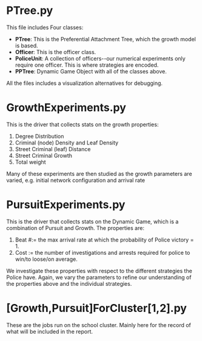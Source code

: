 PTree.py
================================================================================================================================

This file includes Four classes:

+ **PTree**: This is the Preferential Attachment Tree, which the growth model is based.  
+ **Officer**: This is the officer class.
+ **PoliceUnit**: A collection of officers--our numerical experiments only require one officer.  This is where strategies are encoded.
+ **PPTree**: Dynamic Game Object with all of the classes above.

All the files includes a visualization alternatives for debugging. 

GrowthExperiments.py
================================================================================================================================
This is the driver that collects stats on the growth properties:

1. Degree Distribution
2. Criminal (node) Density and Leaf Density
3. Street Criminal (leaf) Distance
4. Street Criminal Growth
5. Total weight

Many of these experiments are then studied as the growth parameters are varied, e.g. initial network configuration and arrival rate

PursuitExperiments.py
================================================================================================================================
This is the driver that collects stats on the Dynamic Game, which is a combination of Pursuit and Growth.  The properties are:

1. Beat #:= the max arrival rate at which the probability of Police victory = 1.
2. Cost  := the number of investigations and arrests required for police to win/to loose/on average.

We investigate these properties with respect to the different strategies the Police have.  Again, we vary the parameters to refine
our understanding of the properties above and the individual strategies.

[Growth,Pursuit]ForCluster[1,2].py
================================================================================================================================
These are the jobs run on the school cluster.  Mainly here for the record of what will be included in the report.
